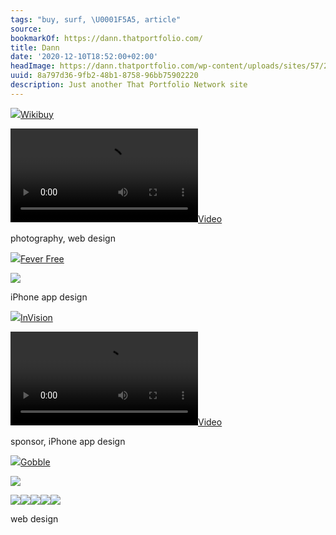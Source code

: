 ```yaml
---
tags: "buy, surf, \U0001F5A5, article"
source:
bookmarkOf: https://dann.thatportfolio.com/
title: Dann
date: '2020-12-10T18:52:00+02:00'
headImage: https://dann.thatportfolio.com/wp-content/uploads/sites/57/2020/05/dann-avatar-1.png
uuid: 8a797d36-9fb2-48b1-8758-96bb75902220
description: Just another That Portfolio Network site
---
```


[![](https://dann.thatportfolio.com/wp-content/uploads/sites/57/2020/05/wikibuy.png)Wikibuy](https://dann.thatportfolio.com/wikibuy-coms-outward-facing-homepage/)

[![](https://dann.thatportfolio.com/wp-content/uploads/sites/57/2020/05/wikiwiki.mp4)](https://dann.thatportfolio.com/wikibuy-coms-outward-facing-homepage/)

photography, web design

[![](https://dann.thatportfolio.com/wp-content/uploads/sites/57/2020/05/App-Icon.png)Fever Free](https://dann.thatportfolio.com/fever-free-iphone-app-helping-to-track-fevers-from-covid-19/)

[![](https://dann.thatportfolio.com/wp-content/uploads/sites/57/2020/05/fever-1.jpg)](https://dann.thatportfolio.com/fever-free-iphone-app-helping-to-track-fevers-from-covid-19/)

iPhone app design

[![](https://dann.thatportfolio.com/wp-content/uploads/sites/57/2020/05/invision.png)InVision](https://dann.thatportfolio.com/invision-studio-teaser/)

[![](https://dann.thatportfolio.com/wp-content/uploads/sites/57/2020/05/shot-1.mp4)](https://dann.thatportfolio.com/invision-studio-teaser/)

sponsor, iPhone app design

[![](https://dann.thatportfolio.com/wp-content/uploads/sites/57/2020/05/fSg7U74N_400x400.png)Gobble](https://dann.thatportfolio.com/gobble-com-make-dinner-in-15-minutes/)

[![](https://dann.thatportfolio.com/wp-content/uploads/sites/57/2020/05/gobble-1-scaled_opt.jpg)](https://dann.thatportfolio.com/gobble-com-make-dinner-in-15-minutes/)

[![](https://dann.thatportfolio.com/wp-content/uploads/sites/57/2020/05/gobble-1-scaled_opt.jpg)](https://dann.thatportfolio.com/wp-content/uploads/sites/57/2020/05/gobble-1-scaled_opt.jpg)[![](https://dann.thatportfolio.com/wp-content/uploads/sites/57/2020/05/gobble-2-scaled-1.jpg)](https://dann.thatportfolio.com/wp-content/uploads/sites/57/2020/05/gobble-2-scaled-1.jpg)[![](https://dann.thatportfolio.com/wp-content/uploads/sites/57/2020/05/gobble-3-scaled-1.jpg)](https://dann.thatportfolio.com/wp-content/uploads/sites/57/2020/05/gobble-3-scaled-1.jpg)[![](https://dann.thatportfolio.com/wp-content/uploads/sites/57/2020/05/gobble-5-scaled-1.jpg)](https://dann.thatportfolio.com/wp-content/uploads/sites/57/2020/05/gobble-5-scaled-1.jpg)[![](https://dann.thatportfolio.com/wp-content/uploads/sites/57/2020/05/gobble-6-scaled-1.jpg)](https://dann.thatportfolio.com/wp-content/uploads/sites/57/2020/05/gobble-6-scaled-1.jpg)

web design